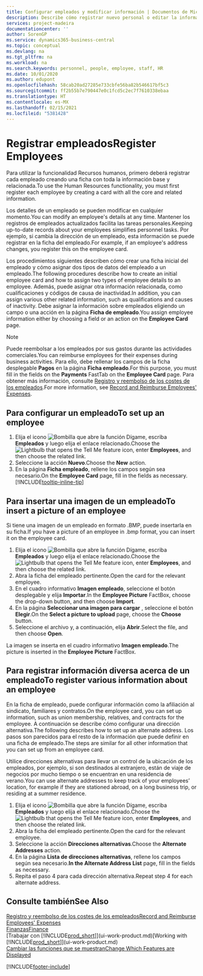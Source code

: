 ```yaml
---
title: Configurar empleados y modificar información | Documentos de Microsoft
description: Describe cómo registrar nuevo personal o editar la información del personal existente.
services: project-madeira
documentationcenter: ''
author: SorenGP
ms.service: dynamics365-business-central
ms.topic: conceptual
ms.devlang: na
ms.tgt_pltfrm: na
ms.workload: na
ms.search.keywords: personnel, people, employee, staff, HR
ms.date: 10/01/2020
ms.author: edupont
ms.openlocfilehash: 58cab20ad27285e733cbfe56ba82b546617bf5c3
ms.sourcegitcommit: ff2b55b7e790447e0c1fcd5c2ec7f7610338ebaa
ms.translationtype: HT
ms.contentlocale: es-MX
ms.lasthandoff: 02/15/2021
ms.locfileid: "5381428"
---
```

# <a name="register-employees"></a><span data-ttu-id="cf573-103">Registrar empleados</span><span class="sxs-lookup"><span data-stu-id="cf573-103">Register Employees</span></span>
<span data-ttu-id="cf573-104">Para utilizar la funcionalidad Recursos humanos, primero deberá registrar cada empleado creando una ficha con toda la información base y relacionada.</span><span class="sxs-lookup"><span data-stu-id="cf573-104">To use the Human Resources functionality, you must first register each employee by creating a card with all the core and related information.</span></span>

<span data-ttu-id="cf573-105">Los detalles de un empleado se pueden modificar en cualquier momento.</span><span class="sxs-lookup"><span data-stu-id="cf573-105">You can modify an employee's details at any time.</span></span> <span data-ttu-id="cf573-106">Mantener los registros de empleados actualizados facilita las tareas personales.</span><span class="sxs-lookup"><span data-stu-id="cf573-106">Keeping up-to-date records about your employees simplifies personnel tasks.</span></span> <span data-ttu-id="cf573-107">Por ejemplo, si cambia la dirección de un empleado, esta información se puede registrar en la ficha del empleado.</span><span class="sxs-lookup"><span data-stu-id="cf573-107">For example, if an employee's address changes, you register this on the employee card.</span></span>

<span data-ttu-id="cf573-108">Los procedimientos siguientes describen cómo crear una ficha inicial del empleado y cómo asignar dos tipos de datos del empleado a un empleado.</span><span class="sxs-lookup"><span data-stu-id="cf573-108">The following procedures describe how to create an initial employee card and how to assign two types of employee details to an employee.</span></span> <span data-ttu-id="cf573-109">Además, puede asignar otra información relacionada, como cualificaciones y códigos de causa de inactividad.</span><span class="sxs-lookup"><span data-stu-id="cf573-109">In addition, you can assign various other related information, such as qualifications and causes of inactivity.</span></span> <span data-ttu-id="cf573-110">Debe asignar la información sobre empleados eligiendo un campo o una acción en la página **Ficha de empleado**.</span><span class="sxs-lookup"><span data-stu-id="cf573-110">You assign employee information either by choosing a field or an action on the **Employee Card** page.</span></span>

> [!NOTE]  
> <span data-ttu-id="cf573-111">Puede reembolsar a los empleados por sus gastos durante las actividades comerciales.</span><span class="sxs-lookup"><span data-stu-id="cf573-111">You can reimburse employees for their expenses during business activities.</span></span> <span data-ttu-id="cf573-112">Para ello, debe rellenar los campos de la ficha desplegable **Pagos** en la página **Ficha empleado**.</span><span class="sxs-lookup"><span data-stu-id="cf573-112">For this purpose, you must fill in the fields on the **Payments** FastTab on the **Employee Card** page.</span></span> <span data-ttu-id="cf573-113">Para obtener más información, consulte [Registro y reembolso de los costes de los empleados](finance-how-record-reimburse-employee-expenses.md).</span><span class="sxs-lookup"><span data-stu-id="cf573-113">For more information, see [Record and Reimburse Employees' Expenses](finance-how-record-reimburse-employee-expenses.md).</span></span>

## <a name="to-set-up-an-employee"></a><span data-ttu-id="cf573-114">Para configurar un empleado</span><span class="sxs-lookup"><span data-stu-id="cf573-114">To set up an employee</span></span>
1. <span data-ttu-id="cf573-115">Elija el icono ![Bombilla que abre la función Dígame](media/ui-search/search_small.png "Dígame qué desea hacer"), escriba **Empleados** y luego elija el enlace relacionado.</span><span class="sxs-lookup"><span data-stu-id="cf573-115">Choose the ![Lightbulb that opens the Tell Me feature](media/ui-search/search_small.png "Tell me what you want to do") icon, enter **Employees**, and then choose the related link.</span></span>
2. <span data-ttu-id="cf573-116">Seleccione la acción **Nuevo**.</span><span class="sxs-lookup"><span data-stu-id="cf573-116">Choose the **New** action.</span></span>
3. <span data-ttu-id="cf573-117">En la página **Ficha empleado**, rellene los campos según sea necesario.</span><span class="sxs-lookup"><span data-stu-id="cf573-117">On the **Employee Card** page, fill in the fields as necessary.</span></span> [!INCLUDE[tooltip-inline-tip](includes/tooltip-inline-tip_md.md)]

## <a name="to-insert-a-picture-of-an-employee"></a><span data-ttu-id="cf573-118">Para insertar una imagen de un empleado</span><span class="sxs-lookup"><span data-stu-id="cf573-118">To insert a picture of an employee</span></span>
<span data-ttu-id="cf573-119">Si tiene una imagen de un empleado en formato .BMP, puede insertarla en su ficha.</span><span class="sxs-lookup"><span data-stu-id="cf573-119">If you have a picture of an employee in .bmp format, you can insert it on the employee card.</span></span>

1. <span data-ttu-id="cf573-120">Elija el icono ![Bombilla que abre la función Dígame](media/ui-search/search_small.png "Dígame qué desea hacer"), escriba **Empleados** y luego elija el enlace relacionado.</span><span class="sxs-lookup"><span data-stu-id="cf573-120">Choose the ![Lightbulb that opens the Tell Me feature](media/ui-search/search_small.png "Tell me what you want to do") icon, enter **Employees**, and then choose the related link.</span></span>
2. <span data-ttu-id="cf573-121">Abra la ficha del empleado pertinente.</span><span class="sxs-lookup"><span data-stu-id="cf573-121">Open the card for the relevant employee.</span></span>
3. <span data-ttu-id="cf573-122">En el cuadro informativo **Imagen empleado**, seleccione el botón desplegable y elija **Importar**.</span><span class="sxs-lookup"><span data-stu-id="cf573-122">In the **Employee Picture** FactBox, choose the drop-down button, and then choose **Import**.</span></span>
4. <span data-ttu-id="cf573-123">En la página **Seleccionar una imagen para cargar** , seleccione el botón **Elegir**.</span><span class="sxs-lookup"><span data-stu-id="cf573-123">On the **Select a picture to upload** page, choose the **Choose** button.</span></span>
5. <span data-ttu-id="cf573-124">Seleccione el archivo y, a continuación, elija **Abrir**.</span><span class="sxs-lookup"><span data-stu-id="cf573-124">Select the file, and then choose **Open**.</span></span>

<span data-ttu-id="cf573-125">La imagen se inserta en el cuadro informativo **Imagen empleado**.</span><span class="sxs-lookup"><span data-stu-id="cf573-125">The picture is inserted in the **Employee Picture** FactBox.</span></span>

## <a name="to-register-various-information-about-an-employee"></a><span data-ttu-id="cf573-126">Para registrar información diversa acerca de un empleado</span><span class="sxs-lookup"><span data-stu-id="cf573-126">To register various information about an employee</span></span>
<span data-ttu-id="cf573-127">En la ficha de empleado, puede configurar información como la afiliación al sindicato, familiares y contratos.</span><span class="sxs-lookup"><span data-stu-id="cf573-127">On the employee card, you can set up information, such as union membership, relatives, and contracts for the employee.</span></span> <span data-ttu-id="cf573-128">A continuación se describe cómo configurar una dirección alternativa.</span><span class="sxs-lookup"><span data-stu-id="cf573-128">The following describes how to set up an alternate address.</span></span> <span data-ttu-id="cf573-129">Los pasos son parecidos para el resto de la información que puede definir en una ficha de empleado.</span><span class="sxs-lookup"><span data-stu-id="cf573-129">The steps are similar for all other information that you can set up from an employee card.</span></span>

<span data-ttu-id="cf573-130">Utilice direcciones alternativas para llevar un control de la ubicación de los empleados, por ejemplo, si son destinados al extranjero, están de viaje de negocios por mucho tiempo o se encuentran en una residencia de verano.</span><span class="sxs-lookup"><span data-stu-id="cf573-130">You can use alternate addresses to keep track of your employees’ location, for example if they are stationed abroad, on a long business trip, or residing at a summer residence.</span></span>

1. <span data-ttu-id="cf573-131">Elija el icono ![Bombilla que abre la función Dígame](media/ui-search/search_small.png "Dígame qué desea hacer"), escriba **Empleados** y luego elija el enlace relacionado.</span><span class="sxs-lookup"><span data-stu-id="cf573-131">Choose the ![Lightbulb that opens the Tell Me feature](media/ui-search/search_small.png "Tell me what you want to do") icon, enter **Employees**, and then choose the related link.</span></span>
2. <span data-ttu-id="cf573-132">Abra la ficha del empleado pertinente.</span><span class="sxs-lookup"><span data-stu-id="cf573-132">Open the card for the relevant employee.</span></span>
3. <span data-ttu-id="cf573-133">Seleccione la acción **Direcciones alternativas**.</span><span class="sxs-lookup"><span data-stu-id="cf573-133">Choose the **Alternate Addresses** action.</span></span>
4. <span data-ttu-id="cf573-134">En la página **Lista de direcciones alternativas**, rellene los campos según sea necesario.</span><span class="sxs-lookup"><span data-stu-id="cf573-134">**In the Alternate Address List** page, fill in the fields as necessary.</span></span>
5. <span data-ttu-id="cf573-135">Repita el paso 4 para cada dirección alternativa.</span><span class="sxs-lookup"><span data-stu-id="cf573-135">Repeat step 4 for each alternate address.</span></span>

## <a name="see-also"></a><span data-ttu-id="cf573-136">Consulte también</span><span class="sxs-lookup"><span data-stu-id="cf573-136">See Also</span></span>
[<span data-ttu-id="cf573-137">Registro y reembolso de los costes de los empleados</span><span class="sxs-lookup"><span data-stu-id="cf573-137">Record and Reimburse Employees' Expenses</span></span>](finance-how-record-reimburse-employee-expenses.md)  
[<span data-ttu-id="cf573-138">Finanzas</span><span class="sxs-lookup"><span data-stu-id="cf573-138">Finance</span></span>](finance.md)  
<span data-ttu-id="cf573-139">[Trabajar con [!INCLUDE[prod_short](includes/prod_short.md)]](ui-work-product.md)</span><span class="sxs-lookup"><span data-stu-id="cf573-139">[Working with [!INCLUDE[prod_short](includes/prod_short.md)]](ui-work-product.md)</span></span>  
[<span data-ttu-id="cf573-140">Cambiar las funciones que se muestran</span><span class="sxs-lookup"><span data-stu-id="cf573-140">Change Which Features are Displayed</span></span>](ui-experiences.md)


[!INCLUDE[footer-include](includes/footer-banner.md)]